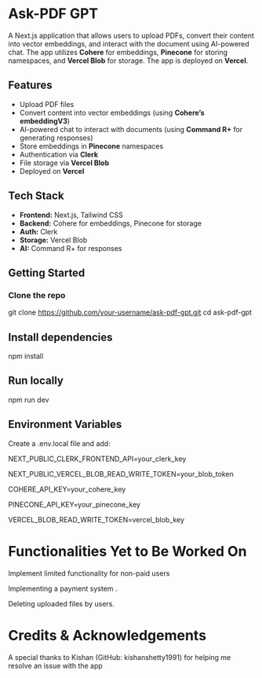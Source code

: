 # Ask-PDF GPT

A Next.js application that allows users to upload PDFs, convert their content into vector embeddings, and interact with the document using AI-powered chat. The app utilizes **Cohere** for embeddings, **Pinecone** for storing namespaces, and **Vercel Blob** for storage. The app is deployed on **Vercel**.

## Features
- Upload PDF files
- Convert content into vector embeddings (using **Cohere’s embeddingV3**)
- AI-powered chat to interact with documents (using **Command R+** for generating responses)
- Store embeddings in **Pinecone** namespaces
- Authentication via **Clerk**
- File storage via **Vercel Blob**
- Deployed on **Vercel**

## Tech Stack
- **Frontend:** Next.js, Tailwind CSS
- **Backend:** Cohere for embeddings, Pinecone for storage
- **Auth:** Clerk
- **Storage:** Vercel Blob
- **AI:** Command R+ for responses

## Getting Started

### Clone the repo
git clone https://github.com/your-username/ask-pdf-gpt.git
cd ask-pdf-gpt


## Install dependencies
npm install
## Run locally
npm run dev

## Environment Variables
Create a .env.local file and add:

NEXT_PUBLIC_CLERK_FRONTEND_API=your_clerk_key  

NEXT_PUBLIC_VERCEL_BLOB_READ_WRITE_TOKEN=your_blob_token  

COHERE_API_KEY=your_cohere_key  

PINECONE_API_KEY=your_pinecone_key  

VERCEL_BLOB_READ_WRITE_TOKEN=vercel_blob_key


# Functionalities Yet to Be Worked On  

Implement limited functionality for non-paid users

Implementing a payment system .  

Deleting uploaded files by users.

# Credits & Acknowledgements
A special thanks to Kishan (GitHub: kishanshetty1991) for helping me resolve an issue with the app
